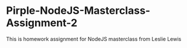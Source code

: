 # Pirple-NodeJS-Masterclass-Assignment-2
This is homework assignment for NodeJS masterclass from Leslie Lewis
